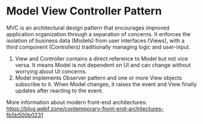 # Model View Controller Pattern
MVC is an architectural design pattern that encourages improved application organization through a separation of concerns. It enforces the isolation of business data (Models) from user interfaces (Views), with a third component (Controllers) traditionally managing logic and user-input.

1. View and Controller contains a direct reference to Model but not vice versa. It means Model is not dependent on UI and can change without worrying about UI concerns.
2. Model implements Observer pattern and one or more View objects subscribe to it. When Model changes, it raises the event and View finally updates after reacting to the event.

More information about modern front-end architectures: https://blog.webf.zone/contemporary-front-end-architectures-fb5b500b0231
